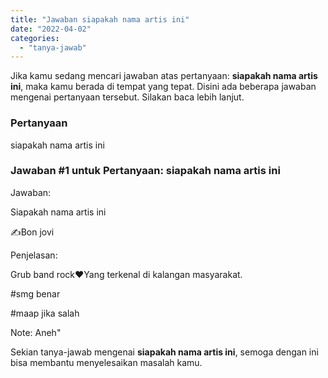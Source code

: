 ```yaml
---
title: "Jawaban siapakah nama artis ini​"
date: "2022-04-02"
categories: 
  - "tanya-jawab"
---
```


Jika kamu sedang mencari jawaban atas pertanyaan: **siapakah nama artis ini​**, maka kamu berada di tempat yang tepat. Disini ada beberapa jawaban mengenai pertanyaan tersebut. Silakan baca lebih lanjut.

### Pertanyaan

siapakah nama artis ini​

### Jawaban #1 untuk Pertanyaan: siapakah nama artis ini​

Jawaban:

  

Siapakah nama artis ini

  

✍️Bon jovi

  
  

Penjelasan:

  

Grub band rock♥️Yang terkenal di kalangan masyarakat.

  
  

#smg benar

  

#maap jika salah

  
  

Note: Aneh"

  
  

Sekian tanya-jawab mengenai **siapakah nama artis ini​**, semoga dengan ini bisa membantu menyelesaikan masalah kamu.
